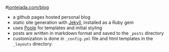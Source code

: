 #[jontejada.com/blog](http://www.jontejada.com/blog)
- a github pages hosted personal blog
- static site generation with [Jekyll](https://github.com/jekyll/jekyll), installed as a Ruby gem
- uses [Poole](https://github.com/poole/poole) for templates and initial styling
- posts are written in markdown format and saved to the `_posts` directory
- customization is done in `_config.yml` file and html templates in the `_layouts` directory.